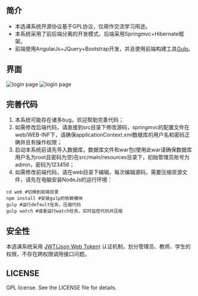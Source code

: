 ## 简介
* 本选课系统开源协议基于GPL协议，仅用作交流学习用途。
* 本系统采用了前后端分离的开发模式，后端采用Springmvc+Hibernate框架。
* 前端使用AngularJs+JQuery+Bootstrap开发，并且使用前端构建工具[Gulp](http://gulpjs.com/)。

## 界面
![login page](https://github.com/ZevenFang/zevencourse/master/screenshot/course_1.png)
![login page](https://github.com/ZevenFang/zevencourse/master/screenshot/course_2.png)

## 完善代码
1. 本系统可能存在诸多bug，欢迎帮助完善代码；
2. 如需修改后端代码，请直接到src目录下修改源码，springmvc的配置文件在web/WEB-INF下，请确保applicationContext.xml数据库的用户名和密码正确并且有操作权限；
3. 启动本系统前请先导入数据库，数据库文件和war包(使用此war请确保数据库用户名为root且密码为空)在src/main/resources目录下，初始管理员账号为admin，密码为123456；
4. 如需修改前端代码，请在web目录下编辑，每次编辑源码，需要压缩资源文件，请先在电脑安装NodeJs的运行环境：
```shell
cd web #切换到前端目录
npm install #安装gulp的依赖模块
gulp #运行default任务，压缩代码
gulp watch #或者运行watch任务，实时监控代码并压缩
```

## 安全性
本选课系统采用 [JWT(Json Web Token)](https://jwt.io/) 认证机制，划分管理员、教师、学生的权限，不存在跨权限调用接口问题。

## LICENSE
GPL license. See the LICENSE file for details.
